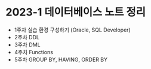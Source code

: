 # 2023-1 데이터베이스 노트 정리

* 1주차 실습 환경 구성하기 (Oracle, SQL Developer)
* 2주차 DDL
* 3주차 DML
* 4주차 Functions
* 5주차 GROUP BY, HAVING, ORDER BY
